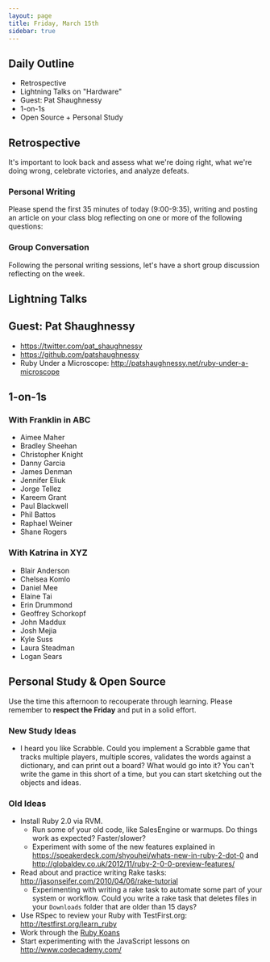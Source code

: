 ```yaml
---
layout: page
title: Friday, March 15th
sidebar: true
---
```


## Daily Outline

* Retrospective
* Lightning Talks on "Hardware"
* Guest: Pat Shaughnessy
* 1-on-1s
* Open Source + Personal Study

## Retrospective

It's important to look back and assess what we're doing right, what we're doing wrong, celebrate victories, and analyze defeats.

### Personal Writing

Please spend the first 35 minutes of today (9:00-9:35), writing and posting an article on your class blog reflecting on one or more of the following questions:

### Group Conversation

Following the personal writing sessions, let's have a short group discussion reflecting on the week.

## Lightning Talks

## Guest: Pat Shaughnessy

* https://twitter.com/pat_shaughnessy
* https://github.com/patshaughnessy
* Ruby Under a Microscope: http://patshaughnessy.net/ruby-under-a-microscope

## 1-on-1s

### With Franklin in ABC

* Aimee Maher
* Bradley Sheehan
* Christopher Knight
* Danny Garcia
* James Denman
* Jennifer Eliuk
* Jorge Tellez
* Kareem Grant
* Paul Blackwell
* Phil Battos
* Raphael Weiner
* Shane Rogers

### With Katrina in XYZ

* Blair Anderson
* Chelsea Komlo
* Daniel Mee
* Elaine Tai
* Erin Drummond
* Geoffrey Schorkopf
* John Maddux
* Josh Mejia
* Kyle Suss
* Laura Steadman
* Logan Sears

## Personal Study & Open Source

Use the time this afternoon to recouperate through learning. Please remember to **respect the Friday** and put in a solid effort.

### New Study Ideas

* I heard you like Scrabble. Could you implement a Scrabble game that tracks multiple players, multiple scores, validates the words against a dictionary, and can print out a board? What would go into it? You can't write the game in this short of a time, but you can start sketching out the objects and ideas.

### Old Ideas

* Install Ruby 2.0 via RVM. 
  * Run some of your old code, like SalesEngine or warmups. Do things work as expected? Faster/slower?
  * Experiment with some of the new features explained in https://speakerdeck.com/shyouhei/whats-new-in-ruby-2-dot-0 and http://globaldev.co.uk/2012/11/ruby-2-0-0-preview-features/
* Read about and practice writing Rake tasks: http://jasonseifer.com/2010/04/06/rake-tutorial
  * Experimenting with writing a rake task to automate some part of your system or workflow. Could you write a rake task that deletes files in your `Downloads` folder that are older than 15 days?
* Use RSpec to review your Ruby with TestFirst.org: http://testfirst.org/learn_ruby
* Work through the [Ruby Koans](http://rubykoans.com/)
* Start experimenting with the JavaScript lessons on http://www.codecademy.com/
